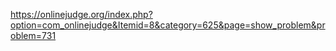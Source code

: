 https://onlinejudge.org/index.php?option=com_onlinejudge&Itemid=8&category=625&page=show_problem&problem=731
